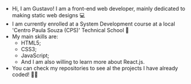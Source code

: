 - Hi, I am Gustavo! I am a front-end web developer, mainly dedicated to making static web designs 💻
- I am currently enrolled at a System Development course at a local 'Centro Paula Souza (CPS)' Technical School 🏫
- My main skills are:
  - HTML5;
  - CSS3;
  - JavaScript;
  - And I am also willing to learn more about React.js.
- You can check my repositories to see al the projects I have already coded! 👨‍💻
